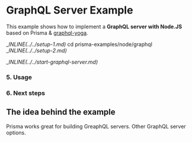 # GraphQL Server Example

This example shows how to implement a **GraphQL server with Node.JS** based on Prisma & [graphql-yoga](https://github.com/prisma/graphql-yoga).

__INLINE(../../_setup-1.md)__
cd prisma-examples/node/graphql
__INLINE(../../_setup-2.md)__

__INLINE(../../_start-graphql-server.md)__

### 5. Usage

### 6. Next steps

## The idea behind the example

Prisma works great for building GreaphQL servers. Other GraphQL server options.